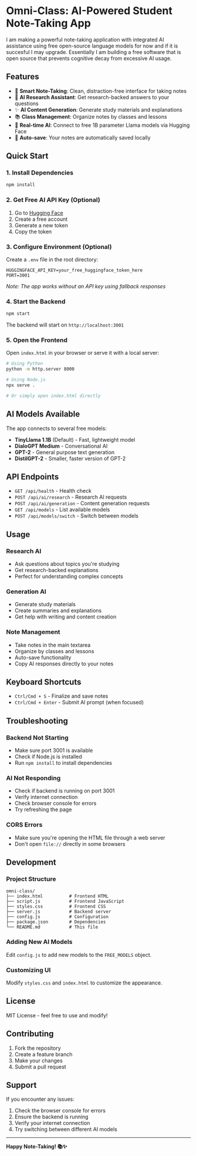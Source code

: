 # Omni-Class: AI-Powered Student Note-Taking App

I am making a powerful note-taking application with integrated AI assistance using free open-source language models for now and if it is succesful I may upgrade. Essentially I am building a free software that is open source that prevents cognitive decay from excessive AI usage.

## Features

- 📝 **Smart Note-Taking**: Clean, distraction-free interface for taking notes
- 🤖 **AI Research Assistant**: Get research-backed answers to your questions
- ✨ **AI Content Generation**: Generate study materials and explanations
- 📚 **Class Management**: Organize notes by classes and lessons
- 🔄 **Real-time AI**: Connect to free 1B parameter Llama models via Hugging Face
- 💾 **Auto-save**: Your notes are automatically saved locally

## Quick Start

### 1. Install Dependencies

```bash
npm install
```

### 2. Get Free AI API Key (Optional)

1. Go to [Hugging Face](https://huggingface.co/settings/tokens)
2. Create a free account
3. Generate a new token
4. Copy the token

### 3. Configure Environment (Optional)

Create a `.env` file in the root directory:

```env
HUGGINGFACE_API_KEY=your_free_huggingface_token_here
PORT=3001
```

*Note: The app works without an API key using fallback responses*

### 4. Start the Backend

```bash
npm start
```

The backend will start on `http://localhost:3001`

### 5. Open the Frontend

Open `index.html` in your browser or serve it with a local server:

```bash
# Using Python
python -m http.server 8000

# Using Node.js
npx serve .

# Or simply open index.html directly
```

## AI Models Available

The app connects to several free models:

- **TinyLlama 1.1B** (Default) - Fast, lightweight model
- **DialoGPT Medium** - Conversational AI
- **GPT-2** - General purpose text generation
- **DistilGPT-2** - Smaller, faster version of GPT-2

## API Endpoints

- `GET /api/health` - Health check
- `POST /api/ai/research` - Research AI requests
- `POST /api/ai/generation` - Content generation requests
- `GET /api/models` - List available models
- `POST /api/models/switch` - Switch between models

## Usage

### Research AI
- Ask questions about topics you're studying
- Get research-backed explanations
- Perfect for understanding complex concepts

### Generation AI
- Generate study materials
- Create summaries and explanations
- Get help with writing and content creation

### Note Management
- Take notes in the main textarea
- Organize by classes and lessons
- Auto-save functionality
- Copy AI responses directly to your notes

## Keyboard Shortcuts

- `Ctrl/Cmd + S` - Finalize and save notes
- `Ctrl/Cmd + Enter` - Submit AI prompt (when focused)

## Troubleshooting

### Backend Not Starting
- Make sure port 3001 is available
- Check if Node.js is installed
- Run `npm install` to install dependencies

### AI Not Responding
- Check if backend is running on port 3001
- Verify internet connection
- Check browser console for errors
- Try refreshing the page

### CORS Errors
- Make sure you're opening the HTML file through a web server
- Don't open `file://` directly in some browsers

## Development

### Project Structure
```
omni-class/
├── index.html          # Frontend HTML
├── script.js           # Frontend JavaScript
├── styles.css          # Frontend CSS
├── server.js           # Backend server
├── config.js           # Configuration
├── package.json        # Dependencies
└── README.md           # This file
```

### Adding New AI Models
Edit `config.js` to add new models to the `FREE_MODELS` object.

### Customizing UI
Modify `styles.css` and `index.html` to customize the appearance.

## License

MIT License - feel free to use and modify!

## Contributing

1. Fork the repository
2. Create a feature branch
3. Make your changes
4. Submit a pull request

## Support

If you encounter any issues:
1. Check the browser console for errors
2. Ensure the backend is running
3. Verify your internet connection
4. Try switching between different AI models

---

**Happy Note-Taking! 📚✨**
